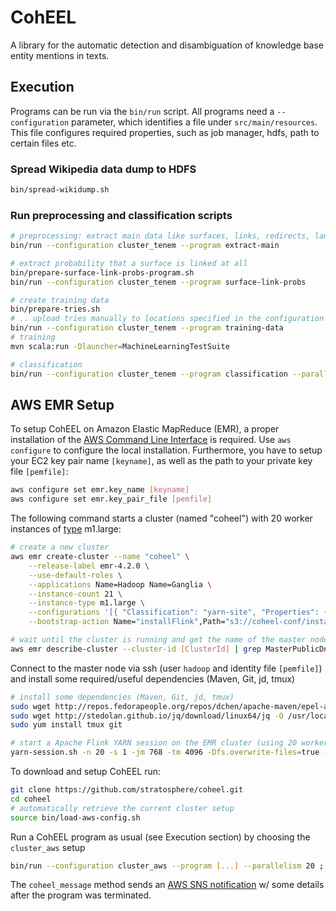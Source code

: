 # CohEEL
A library for the automatic detection and disambiguation of knowledge base entity mentions in texts.

## Execution

Programs can be run via the `bin/run` script.
All programs need a `--configuration` parameter, which identifies a file under `src/main/resources`.
This file configures required properties, such as job manager, hdfs, path to certain files etc.

### Spread Wikipedia data dump to HDFS

``` sh
bin/spread-wikidump.sh
```

### Run preprocessing and classification scripts

``` sh
# preprocessing: extract main data like surfaces, links, redirects, language models, etc.
bin/run --configuration cluster_tenem --program extract-main

# extract probability that a surface is linked at all
bin/prepare-surface-link-probs-program.sh
bin/run --configuration cluster_tenem --program surface-link-probs

# create training data
bin/prepare-tries.sh
# .. upload tries manually to locations specified in the configuration
bin/run --configuration cluster_tenem --program training-data
# training
mvn scala:run -Dlauncher=MachineLearningTestSuite

# classification
bin/run --configuration cluster_tenem --program classification --parallelism 10
```

## AWS EMR Setup
To setup CohEEL on Amazon Elastic MapReduce (EMR), a proper installation of the [AWS Command Line Interface](https://aws.amazon.com/cli/) is required. Use `aws configure` to configure the local installation.
Furthermore, you have to setup your EC2 key pair name `[keyname]`, as well as the path to your private key file `[pemfile]`:
``` sh
aws configure set emr.key_name [keyname]
aws configure set emr.key_pair_file [pemfile]
```

The following command starts a cluster (named "coheel") with 20 worker instances of [type](https://aws.amazon.com/ec2/instance-types/) m1.large:
``` sh
# create a new cluster
aws emr create-cluster --name "coheel" \
    --release-label emr-4.2.0 \
    --use-default-roles \
    --applications Name=Hadoop Name=Ganglia \
    --instance-count 21 \
    --instance-type m1.large \
    --configurations '[{ "Classification": "yarn-site", "Properties": { "yarn.nodemanager.resource.cpu-vcores": "1", "yarn.nodemanager.resource.memory-mb": "5120" } }]' \
    --bootstrap-action Name="installFlink",Path="s3://coheel-conf/install-flink-0.10.1.sh"

# wait until the cluster is running and get the name of the master node by executing
aws emr describe-cluster --cluster-id [ClusterId] | grep MasterPublicDnsName | cut -d\" -f4
```

Connect to the master node via ssh (user `hadoop` and identity file `[pemfile]`) and install some required/useful dependencies (Maven, Git, jd, tmux)
``` sh
# install some dependencies (Maven, Git, jd, tmux)
sudo wget http://repos.fedorapeople.org/repos/dchen/apache-maven/epel-apache-maven.repo -O /etc/yum.repos.d/epel-apache-maven.repo && sudo sed -i s/\$releasever/6/g /etc/yum.repos.d/epel-apache-maven.repo && sudo yum install -y apache-maven
sudo wget http://stedolan.github.io/jq/download/linux64/jq -O /usr/local/sbin/jd ; sudo chmod go+x /usr/local/sbin/jd
sudo yum install tmux git

# start a Apache Flink YARN session on the EMR cluster (using 20 workers)
yarn-session.sh -n 20 -s 1 -jm 768 -tm 4096 -Dfs.overwrite-files=true -Dtaskmanager.memory.fraction=0.5
```

To download and setup CohEEL run:
``` sh
git clone https://github.com/stratosphere/coheel.git
cd coheel
# automatically retrieve the current cluster setup
source bin/load-aws-config.sh
```

Run a CohEEL program as usual (see Execution section) by choosing the `cluster_aws` setup
``` sh
bin/run --configuration cluster_aws --program [...] --parallelism 20 ; coheel_message "CohEEL job finished!"
```
The `coheel_message` method sends an [AWS SNS notification](https://aws.amazon.com/sns/) w/ some details after the program was terminated.

